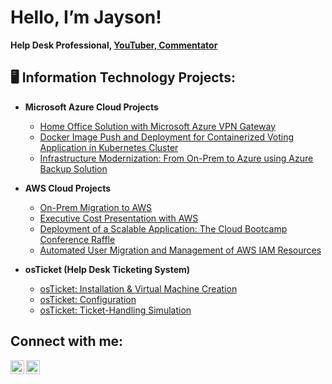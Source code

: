 # Hello, I’m Jayson!  
__Help Desk Professional, [YouTuber, Commentator](https://www.youtube.com/@rashoff)__

## 🖥️ Information Technology Projects:

- **Microsoft Azure Cloud Projects** 
  - [Home Office Solution with Microsoft Azure VPN Gateway](https://github.com/Rashon5/Azure-COVID-VPN-Gateway-Solution)  
  - [Docker Image Push and Deployment for Containerized Voting Application in Kubernetes Cluster](https://github.com/Rashon5/Azure-Kubernetes-Service-Docker-Deploy)
  - [Infrastructure Modernization: From On-Prem to Azure using Azure Backup Solution](https://github.com/Rashon5/Azure-Backup-Solution)
 
- **AWS Cloud Projects**
  - [On-Prem Migration to AWS](https://github.com/Rashon5/AWS-On-Prem-Migration-to-AWS)
  - [Executive Cost Presentation with AWS](https://github.com/Rashon5/AWS-Executive-Cost-Presentation)
  - [Deployment of a Scalable Application: The Cloud Bootcamp Conference Raffle](https://github.com/Rashon5/AWS-Cloud-Scalable-Application)
  - [Automated User Migration and Management of AWS IAM Resources](https://github.com/Rashon5/AWS-IAM-Project)
  
- **osTicket (Help Desk Ticketing System)**
  - [osTicket: Installation & Virtual Machine Creation](https://github.com/rashon5/osticket-install)
  - [osTicket: Configuration](https://github.com/rashon5/osticket-config)
  - [osTicket: Ticket-Handling Simulation](https://github.com/rashon5/osticket-ticket)

## Connect with me:  

[<img align="left" alt="Rashon | YouTube" width="22px" src="https://cdn.jsdelivr.net/npm/simple-icons@v3/icons/youtube.svg" />][youtube]
[<img align="left" alt="Rashon | LinkedIn" width="22px" src="https://cdn.jsdelivr.net/npm/simple-icons@v3/icons/linkedin.svg" />][linkedin]

[youtube]: https://www.youtube.com/@rashoff
[linkedin]: https://www.linkedin.com/in/jayson-wilson5/

